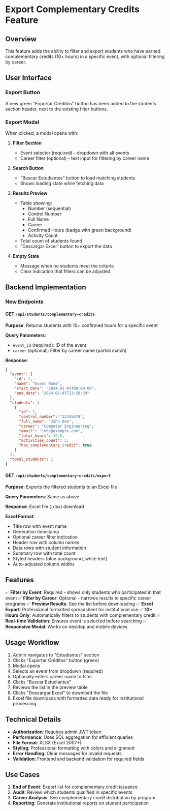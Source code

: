 # Export Complementary Credits Feature

## Overview

This feature adds the ability to filter and export students who have earned complementary credits (10+ hours) in a specific event, with optional filtering by career.

## User Interface

### Export Button

A new green "Exportar Créditos" button has been added to the students section header, next to the existing filter buttons.

### Export Modal

When clicked, a modal opens with:

1. **Filter Section**
   - Event selector (required) - dropdown with all events
   - Career filter (optional) - text input for filtering by career name

2. **Search Button**
   - "Buscar Estudiantes" button to load matching students
   - Shows loading state while fetching data

3. **Results Preview**
   - Table showing:
     - Number (sequential)
     - Control Number
     - Full Name
     - Career
     - Confirmed Hours (badge with green background)
     - Activity Count
   - Total count of students found
   - "Descargar Excel" button to export the data

4. **Empty State**
   - Message when no students meet the criteria
   - Clear indication that filters can be adjusted

## Backend Implementation

### New Endpoints

#### GET `/api/students/complementary-credits`

**Purpose**: Returns students with 10+ confirmed hours for a specific event

**Query Parameters**:

- `event_id` (required): ID of the event
- `career` (optional): Filter by career name (partial match)

**Response**:

```json
{
  "event": {
    "id": 1,
    "name": "Event Name",
    "start_date": "2024-01-01T00:00:00",
    "end_date": "2024-01-07T23:59:59"
  },
  "students": [
    {
      "id": 1,
      "control_number": "12345678",
      "full_name": "John Doe",
      "career": "Computer Engineering",
      "email": "john@example.com",
      "total_hours": 12.5,
      "activities_count": 3,
      "has_complementary_credit": true
    }
  ],
  "total_students": 1
}
```

#### GET `/api/students/complementary-credits/export`

**Purpose**: Exports the filtered students to an Excel file

**Query Parameters**: Same as above

**Response**: Excel file (.xlsx) download

**Excel Format**:

- Title row with event name
- Generation timestamp
- Optional career filter indication
- Header row with column names
- Data rows with student information
- Summary row with total count
- Styled headers (blue background, white text)
- Auto-adjusted column widths

## Features

✅ **Filter by Event**: Required - shows only students who participated in that event
✅ **Filter by Career**: Optional - narrows results to specific career programs
✅ **Preview Results**: See the list before downloading
✅ **Excel Export**: Professional formatted spreadsheet for institutional use
✅ **10+ Hours Only**: Automatically filters to students with complementary credit
✅ **Real-time Validation**: Ensures event is selected before searching
✅ **Responsive Modal**: Works on desktop and mobile devices

## Usage Workflow

1. Admin navigates to "Estudiantes" section
2. Clicks "Exportar Créditos" button (green)
3. Modal opens
4. Selects an event from dropdown (required)
5. Optionally enters career name to filter
6. Clicks "Buscar Estudiantes"
7. Reviews the list in the preview table
8. Clicks "Descargar Excel" to download the file
9. Excel file downloads with formatted data ready for institutional processing

## Technical Details

- **Authorization**: Requires admin JWT token
- **Performance**: Uses SQL aggregation for efficient queries
- **File Format**: XLSX (Excel 2007+)
- **Styling**: Professional formatting with colors and alignment
- **Error Handling**: Clear messages for invalid requests
- **Validation**: Frontend and backend validation for required fields

## Use Cases

1. **End of Event**: Export list for complementary credit issuance
2. **Audit**: Review which students qualified in specific events
3. **Career Analysis**: See complementary credit distribution by program
4. **Reporting**: Generate institutional reports on student participation
